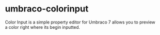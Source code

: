 # umbraco-colorinput
Color Input is a simple property editor for Umbraco 7 allows you to preview a color right where its begin inputted.
